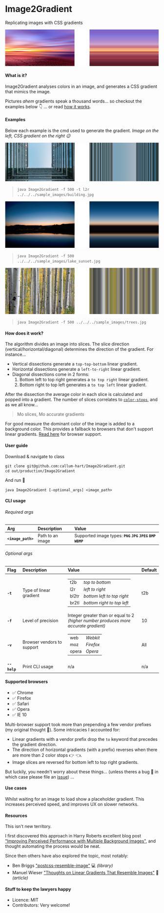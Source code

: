 # Image2Gradient
Replicating images with CSS gradients

![sunset](sample_gradients/sunset.png)

#### What is it?

Image2Gradient analyses colors in an image, and generates a CSS gradient that mimics the image.

Pictures *ahem* gradients speak a thousand words... so checkout the examples below :point_down: ... or read [how it works](#how-does-it-work).

#### Examples

Below each example is the cmd used to generate the gradient. *Image on the left, CSS gradient on the right :wink:* 

![building](sample_gradients/building.png)
> `java Image2Gradient -f 500 -t l2r ../../../sample_images/building.jpg`

![lake_sunset](sample_gradients/lake_sunset.png)
> `java Image2Gradient -f 500 ../../../sample_images/lake_sunset.jpg`

![trees](sample_gradients/trees.png)
> `java Image2Gradient -f 500 ../../../sample_images/trees.jpg`

#### How does it work?

The algorithm divides an image into slices. The slice direction (vertical/horizontal/diagonal) determines the direction of the gradient. For instance... 

- Vertical dissections generate a `top-top-bottom` linear gradient.
- Horizontal dissections generate a `left-to-right` linear gradient.
- Diagonal dissections come in 2 forms:
	1. Bottom left to top right generates a `to top right` linear gradient.
	2. Bottom right to top left generates a `to top left` linear gradient.

After the dissection the average color in each slice is calculated and popped into a gradient. The number of slices correlates to [`color-stops`](https://developer.mozilla.org/en-US/docs/Web/CSS/linear-gradient#Values), and as we all know...

> Mo slices, Mo accurate gradients

For good measure the dominant color of the image is added to a background color. This provides a fallback to browsers that don't support linear gradients.  [Read here](#supported-browsers) for browser support.

#### User guide 

Download & navigate to class

```
git clone git@github.com:callum-hart/Image2Gradient.git
cd out/production/Image2Gradient
```

And run :runner:
 
 `java Image2Gradient [-optional_args] <image_path>`
 
#### CLI usage

###### Required args

| Arg | Description | Value 
| :---| :--- | :--- |
| **`<image_path>`** | Path to an image | Supported image types: **`PNG`** **`JPG`** **`JPEG`** **`BMP`** **`WBMP`** |
 
###### Optional args
 
| Flag | Description | Value | Default
| :---| :--- | :--- | :--- |
| **`-t`** | Type of linear gradient | <table><tr><td>t2b</td><td>*top to bottom*</td></tr><tr><td>l2r</td><td>*left to right*</td></tr><tr><td>bl2tr</td><td>*bottom left to top right*</td></tr><tr><td>br2tl</td><td>*bottom right to top left*</td></tr></table> | t2b |
| **`-f`** | Level of precision | Integer greater than or equal to 2 <br>*(higher number produces more accurate gradient)* | 10 |
| **`-v`** | Browser vendors to support | <table><tr><td>web</td><td>*Webkit*</td></tr><tr><td>moz</td><td>*Firefox*</td></tr><tr><td>opera</td><td>*Opera*</td></tr></table> | All |
| **`--help`** | Print CLI usage | n/a | n/a |

#### Supported browsers

- :white_check_mark: Chrome
- :white_check_mark: Firefox
- :white_check_mark: Safari
- :white_check_mark: Opera
- :white_check_mark: IE 10

Multi-browser support took more than prepending a few vendor prefixes (my original thought :thought_balloon:). Some intricacies I accounted for:

- Linear gradients with a vendor prefix drop the `to` keyword that precedes the gradient direction.
- The direction of horizontal gradients (with a prefix) reverses when there are more than 2 color stops :point_right: :point_left:.
- Image slices are reversed for bottom left to top right gradients.

But luckily, you needn't worry about these things... (unless theres a bug :bug: in which case please file an [issue](https://github.com/callum-hart/Image2Gradient/issues)) ... 

#### Use case~~s~~

Whilst waiting for an image to load show a placeholder gradient. This increases perceived speed, and improves UX on slower networks.

#### Resources

This isn't new territory. 

I first discovered this approach in Harry Roberts excellent blog post ["Improving Perceived Performance with Multiple Background Images"](http://csswizardry.com/2016/10/improving-perceived-performance-with-multiple-background-images/), and thought automating the process would be neat.

Since then others have also explored the topic, most notably:

- Ben Briggs ["postcss-resemble-image"](https://github.com/ben-eb/postcss-resemble-image) :computer: *(library)*
- Manuel Wieser ["Thoughts on Linear Gradients That Resemble Images"](https://manu.ninja/thoughts-on-linear-gradients-that-resemble-images) :newspaper: *(article)*

#### Stuff to keep the lawyers happy

- Licence: MIT
- Contributors: Very welcome!
 